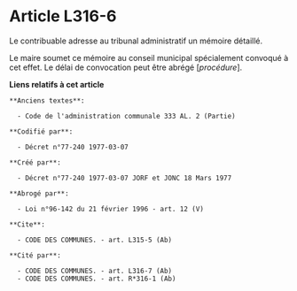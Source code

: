 # Article L316-6

Le contribuable adresse au tribunal administratif un mémoire détaillé.

Le maire soumet ce mémoire au conseil municipal spécialement convoqué à cet effet. Le délai de convocation peut être abrégé
[*procédure*].

**Liens relatifs à cet article**

	**Anciens textes**:

	  - Code de l'administration communale 333 AL. 2 (Partie)

	**Codifié par**:

	  - Décret n°77-240 1977-03-07

	**Créé par**:

	  - Décret n°77-240 1977-03-07 JORF et JONC 18 Mars 1977

	**Abrogé par**:

	  - Loi n°96-142 du 21 février 1996 - art. 12 (V)

	**Cite**:

	  - CODE DES COMMUNES. - art. L315-5 (Ab)

	**Cité par**:

	  - CODE DES COMMUNES. - art. L316-7 (Ab)
	  - CODE DES COMMUNES. - art. R*316-1 (Ab)
